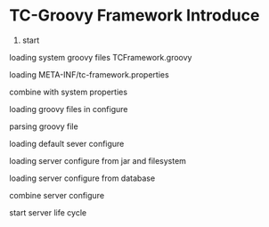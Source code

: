 TC-Groovy Framework Introduce
=============================

1. start

loading system groovy files TCFramework.groovy

loading META-INF/tc-framework.properties

combine with system properties

loading groovy files in configure

parsing groovy file

loading default sever configure

loading server configure from jar and filesystem

loading server configure from database

combine server configure

start server life cycle


